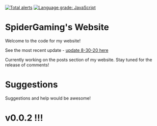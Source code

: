 [![Total alerts](https://img.shields.io/lgtm/alerts/g/SpiderGamin/SpiderGamin.github.io.svg?logo=lgtm&logoWidth=18)](https://lgtm.com/projects/g/SpiderGamin/SpiderGamin.github.io/alerts/)
[![Language grade: JavaScript](https://img.shields.io/lgtm/grade/javascript/g/SpiderGamin/SpiderGamin.github.io.svg?logo=lgtm&logoWidth=18)](https://lgtm.com/projects/g/SpiderGamin/SpiderGamin.github.io/context:javascript)

# SpiderGaming's Website
Welcome to the code for my website!

See the most recent update - [update 8-30-20 here](https://spidergamin.github.io?l=site-8-30-20)

Currently working on the posts section of my website. Stay tuned for the release of comments!


# Suggestions
Suggestions and help would be awesome!


# v0.0.2 !!!

